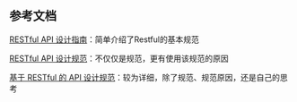 ## 参考文档

[RESTful API 设计指南](http://ruanyifeng.com/blog/2014/05/restful_api.html)：简单介绍了Restful的基本规范

[RESTful API 设计规范](https://juejin.cn/post/7025222833798119454#heading-7)：不仅仅是规范，更有使用该规范的原因

[基于 RESTful 的 API 设计规范](https://juejin.cn/post/7002549923795173407)：较为详细，除了规范、规范原因，还是自己的思考



